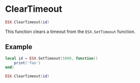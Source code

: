 # ClearTimeout

```lua
ESX.ClearTimeout(id)
```

This function clears a timeout from the `ESX.SetTimeout` function.

## Example

```lua
local id = ESX.SetTimeout(5000, function()
	print('foo')
end)

ESX.ClearTimeout(id)
```
